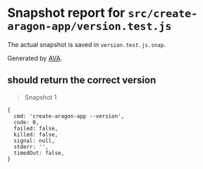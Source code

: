 # Snapshot report for `src/create-aragon-app/version.test.js`

The actual snapshot is saved in `version.test.js.snap`.

Generated by [AVA](https://ava.li).

## should return the correct version

> Snapshot 1

    {
      cmd: 'create-aragon-app --version',
      code: 0,
      failed: false,
      killed: false,
      signal: null,
      stderr: '',
      timedOut: false,
    }
